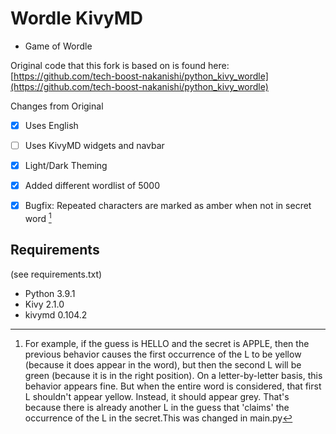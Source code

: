 # Wordle KivyMD

- Game of Wordle

Original code that this fork is based on is found here: 
[https://github.com/tech-boost-nakanishi/python_kivy_wordle](https://github.com/tech-boost-nakanishi/python_kivy_wordle)

Changes from Original
- [x] Uses English
- [ ] Uses KivyMD widgets and navbar
- [x] Light/Dark Theming
- [x] Added different wordlist of 5000
- [x] Bugfix: Repeated characters are marked as amber when not in secret word
[^1]






[^1]: For example, if the guess is HELLO and the secret is APPLE, then the previous behavior causes the first occurrence of the L to be yellow (because it does appear in the word), but then the second L will be green (because it is in the right position). On a letter-by-letter basis, this behavior appears fine. But when the entire word is considered, that first L shouldn't appear yellow. Instead, it should appear grey. That's because there is already another L in the guess that 'claims' the occurrence of the L in the secret.This was changed in main.py





## Requirements
(see requirements.txt)
- Python 3.9.1
- Kivy 2.1.0
- kivymd 0.104.2
